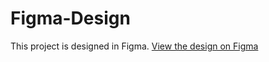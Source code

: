# Figma-Design
This project is designed in Figma. [View the design on Figma](https://www.figma.com/proto/pkyTPrtSwS1htlrqv2lW6P/Maternity-%26-Baby-hub?node-id=316-1508&t=CD30UcDNCeeXSZUJ-1&scaling=min-zoom&content-scaling=fixed&page-id=0%3A1&starting-point-node-id=316%3A1508)
